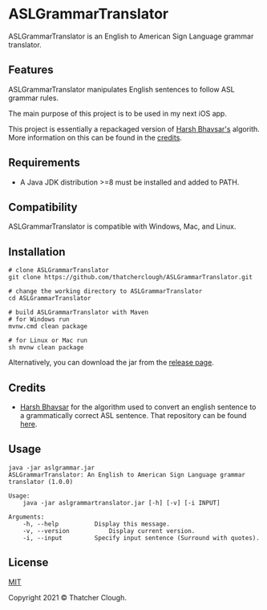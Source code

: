 # ASLGrammarTranslator
ASLGrammarTranslator is an English to American Sign Language grammar translator.

## Features
ASLGrammarTranslator manipulates English sentences to follow ASL grammar rules.

The main purpose of this project is to be used in my next iOS app.

This project is essentially a repackaged version of [Harsh Bhavsar's](https://github.com/harshbhavsar) algorith. More information on this can be found in the [credits](#credits).

## Requirements
- A Java JDK distribution >=8 must be installed and added to PATH.

## Compatibility
ASLGrammarTranslator is compatible with Windows, Mac, and Linux.

## Installation
```
# clone ASLGrammarTranslator
git clone https://github.com/thatcherclough/ASLGrammarTranslator.git

# change the working directory to ASLGrammarTranslator
cd ASLGrammarTranslator

# build ASLGrammarTranslator with Maven
# for Windows run
mvnw.cmd clean package

# for Linux or Mac run
sh mvnw clean package
```

Alternatively, you can download the jar from the [release page](https://github.com/ThatcherDev/ASLGrammarTranslator/releases).

## Credits
- [Harsh Bhavsar](https://github.com/harshbhavsar) for the algorithm used to convert an english sentence to a grammatically correct ASL sentence. That repository can be found [here](https://github.com/harshbits/english-asl-algorithm).

## Usage
```
java -jar aslgrammar.jar
ASLGrammarTranslator: An English to American Sign Language grammar translator (1.0.0)

Usage:
	java -jar aslgrammartranslator.jar [-h] [-v] [-i INPUT]

Arguments:
	-h, --help			Display this message.
	-v, --version			Display current version.
	-i, --input			Specify input sentence (Surround with quotes).

```

## License
[MIT](https://choosealicense.com/licenses/mit/)

Copyright 2021 © Thatcher Clough.

